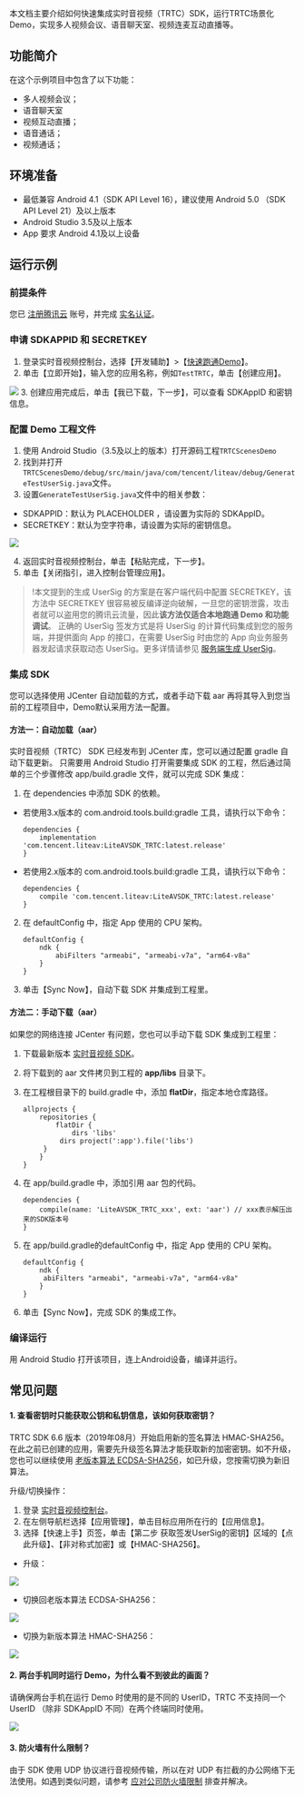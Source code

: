 本文档主要介绍如何快速集成实时音视频（TRTC）SDK，运行TRTC场景化Demo，实现多人视频会议、语音聊天室、视频连麦互动直播等。
## 功能简介

在这个示例项目中包含了以下功能：

- 多人视频会议；
- 语音聊天室
- 视频互动直播；
- 语音通话；
- 视频通话；


## 环境准备
- 最低兼容 Android 4.1（SDK API Level 16），建议使用 Android 5.0 （SDK API Level 21）及以上版本
- Android Studio 3.5及以上版本
- App 要求 Android 4.1及以上设备

## 运行示例

### 前提条件
您已 [注册腾讯云](https://cloud.tencent.com/document/product/378/17985) 账号，并完成 [实名认证](https://cloud.tencent.com/document/product/378/3629)。

### 申请 SDKAPPID 和 SECRETKEY
1. 登录实时音视频控制台，选择【开发辅助】>【[快速跑通Demo](https://console.cloud.tencent.com/trtc/quickstart)】。
2. 单击【立即开始】，输入您的应用名称，例如`TestTRTC`，单击【创建应用】。

![](https://main.qcloudimg.com/raw/169391f6711857dca6ed8cfce7b391bd.png)
3. 创建应用完成后，单击【我已下载，下一步】，可以查看 SDKAppID 和密钥信息。

### 配置 Demo 工程文件
1. 使用 Android Studio（3.5及以上的版本）打开源码工程`TRTCScenesDemo`
2. 找到并打开`TRTCScenesDemo/debug/src/main/java/com/tencent/liteav/debug/GenerateTestUserSig.java`文件。
3. 设置`GenerateTestUserSig.java`文件中的相关参数：
  <ul><li>SDKAPPID：默认为 PLACEHOLDER ，请设置为实际的 SDKAppID。</li>
  <li>SECRETKEY：默认为空字符串，请设置为实际的密钥信息。</li></ul>

 ![](https://main.qcloudimg.com/raw/8fb309ce8c378dd3ad2c0099c57795a5.png)

4. 返回实时音视频控制台，单击【粘贴完成，下一步】。
5. 单击【关闭指引，进入控制台管理应用】。

>!本文提到的生成 UserSig 的方案是在客户端代码中配置 SECRETKEY，该方法中 SECRETKEY 很容易被反编译逆向破解，一旦您的密钥泄露，攻击者就可以盗用您的腾讯云流量，因此**该方法仅适合本地跑通 Demo 和功能调试**。
>正确的 UserSig 签发方式是将 UserSig 的计算代码集成到您的服务端，并提供面向 App 的接口，在需要 UserSig 时由您的 App 向业务服务器发起请求获取动态 UserSig。更多详情请参见 [服务端生成 UserSig](https://cloud.tencent.com/document/product/647/17275#Server)。

### 集成 SDK

您可以选择使用 JCenter 自动加载的方式，或者手动下载 aar 再将其导入到您当前的工程项目中，Demo默认采用方法一配置。

#### 方法一：自动加载（aar）
实时音视频（TRTC） SDK 已经发布到 JCenter 库，您可以通过配置 gradle 自动下载更新。
只需要用 Android Studio 打开需要集成 SDK 的工程，然后通过简单的三个步骤修改 app/build.gradle 文件，就可以完成 SDK 集成：

1. 在 dependencies 中添加 SDK 的依赖。
  - 若使用3.x版本的 com.android.tools.build:gradle 工具，请执行以下命令：

	```
	dependencies {
    	implementation 'com.tencent.liteav:LiteAVSDK_TRTC:latest.release'
	}
	```

  - 若使用2.x版本的 com.android.tools.build:gradle 工具，请执行以下命令：

	```
	dependencies {
	    compile 'com.tencent.liteav:LiteAVSDK_TRTC:latest.release'
	}
	```

2. 在 defaultConfig 中，指定 App 使用的 CPU 架构。

	```
	defaultConfig {
    	ndk {
        	abiFilters "armeabi", "armeabi-v7a", "arm64-v8a"
    	}
	}
	```
3. 单击【Sync Now】，自动下载 SDK 并集成到工程里。


#### 方法二：手动下载（aar）
如果您的网络连接 JCenter 有问题，您也可以手动下载 SDK 集成到工程里：

1. 下载最新版本 [实时音视频 SDK](http://liteavsdk-1252463788.cosgz.myqcloud.com/TXLiteAVSDK_TRTC_Android_latest.zip)。
2. 将下载到的 aar 文件拷贝到工程的 **app/libs** 目录下。
3. 在工程根目录下的 build.gradle 中，添加 **flatDir**，指定本地仓库路径。

	```
	allprojects {
    	repositories {
        	flatDir {
            	dirs 'libs'
           	 dirs project(':app').file('libs')
       	 }
    	}
	}
	```

4. 在 app/build.gradle 中，添加引用 aar 包的代码。

	```
	dependencies {
    	compile(name: 'LiteAVSDK_TRTC_xxx', ext: 'aar') // xxx表示解压出来的SDK版本号    
	}
	```

5. 在 app/build.gradle的defaultConfig 中，指定 App 使用的 CPU 架构。

	```
	defaultConfig {
    	ndk {
       	 abiFilters "armeabi", "armeabi-v7a", "arm64-v8a"
    	}
	}
	```
6. 单击【Sync Now】，完成 SDK 的集成工作。 

### 编译运行
用 Android Studio 打开该项目，连上Android设备，编译并运行。



## 常见问题
#### 1. 查看密钥时只能获取公钥和私钥信息，该如何获取密钥？
TRTC SDK 6.6 版本（2019年08月）开始启用新的签名算法 HMAC-SHA256。在此之前已创建的应用，需要先升级签名算法才能获取新的加密密钥。如不升级，您也可以继续使用 [老版本算法 ECDSA-SHA256](https://cloud.tencent.com/document/product/647/17275#.E8.80.81.E7.89.88.E6.9C.AC.E7.AE.97.E6.B3.95)，如已升级，您按需切换为新旧算法。

升级/切换操作：

 1. 登录 [实时音视频控制台](https://console.cloud.tencent.com/trtc)。
 2. 在左侧导航栏选择【应用管理】，单击目标应用所在行的【应用信息】。
 3. 选择【快速上手】页签，单击【第二步 获取签发UserSig的密钥】区域的【点此升级】、【非对称式加密】或【HMAC-SHA256】。
  
  - 升级：
   
   ![](https://main.qcloudimg.com/raw/69bd0957c99e6a6764368d7f13c6a257.png)
   
  - 切换回老版本算法 ECDSA-SHA256：
  
   ![](https://main.qcloudimg.com/raw/f89c00f4a98f3493ecc1fe89bea02230.png)
   
  - 切换为新版本算法 HMAC-SHA256：
  
   ![](https://main.qcloudimg.com/raw/b0412153935704abc9e286868ad8a916.png)
   

#### 2. 两台手机同时运行 Demo，为什么看不到彼此的画面？
请确保两台手机在运行 Demo 时使用的是不同的 UserID，TRTC 不支持同一个 UserID （除非 SDKAppID 不同）在两个终端同时使用。

![](https://main.qcloudimg.com/raw/c7b1589e1a637cf502c6728f3c3c4f99.png)

#### 3. 防火墙有什么限制？
由于 SDK 使用 UDP 协议进行音视频传输，所以在对 UDP 有拦截的办公网络下无法使用。如遇到类似问题，请参考 [应对公司防火墙限制](https://cloud.tencent.com/document/product/647/34399) 排查并解决。
